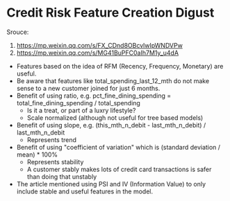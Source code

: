 # Credit Risk Feature Creation Digust

Srouce: 
1. https://mp.weixin.qq.com/s/FX_CDnd8OBcvlwIpWNDVPw
2. https://mp.weixin.qq.com/s/MG41BuPFC0aIh7M1y_u4dA

- Features based on the idea of RFM (Recency, Frequency, Monetary) are useful.
- Be aware that features like total_spending_last_12_mth do not make sense to a new customer joined for just 6 months.
- Benefit of using ratio, e.g. pct_fine_dining_spending = total_fine_dining_spending / total_spending
    - Is it a treat, or part of a luxry lifestyle?
    - Scale normalized (although not useful for tree based models)
- Benefit of using slope, e.g. (this_mth_n_debit - last_mth_n_debit) / last_mth_n_debit
    - Represents trend
- Benefit of using "coefficient of variation" which is (standard deviation / mean) * 100%
    - Represents stability
    - A customer stably makes lots of credit card transactions is safer than doing that unstably
- The article mentioned using PSI and IV (Information Value) to only include stable and useful features in the model.